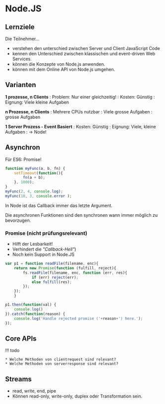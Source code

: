 # Node.JS
## Lernziele

Die Teilnehmer...

* verstehen den unterschied zwischen Server und Client JavaScript Code
* kennen den Unterschied zwischen klassischen und event-driven Web Services.
* können die Konzepte von Node.js anwenden.
* können mit dem Online API von Node.js umgehen.


## Varianten

**1 prozesse, n Clients**
: Problem: Nur einer gleichzeitig!
: Kosten: Günstig
: Eignung: Viele kleine Aufgaben

**n Prozesse, n Clients**
: Mehrere CPUs nutzbar
: Viele grosse Aufgaben
: grosse Aufgaben

**1 Server Prozess - Event Basiert**
: Kosten: Günstig
: Eignung: Viele, kleine Aufgaben
: -> Node!

Asynchron
----------
Für ES6: Promise!

```javascript
function myFunc(a, b, fn) {
    setTimeout(function(){
    	fn(a + b);
    }, 1000);
}
myFunc(2, 4, console.log);
myFunc(10, 3, console.error );
```

In Node ist das Callback immer das letzte Argument.

Die asynchronen Funktionen sind den synchronen wann immer möglich zu bevorzugen.

### Promise (nicht prüfungsrelevant)

* Hilft der Lesbarkeit!
* Verhindert die *"Callback-Hell"*)
* Noch kein Support in Node.JS

```javascript
var p1 = function readFile(filename, enc){
    return new Promise(function (fulfill, reject){
        fs.readFile(filename, enc, function (err, res){
            if (err) reject(err);
            else fulfill(res);
        });
    });
    }

p1.then(function(val) {
    console.log()
}).catch(function(reason) {
    console.log('Handle rejected promise ('+reason+') here.');
});
```

## Core APIs

!!! todo

    * Welche Methoden von clientrequest sind relevant?
    * Welche Methoden von serverresponse sind relevant?


## Streams

* read, write, end, pipe
* Können read-only, write-only, duplex oder Transformation sein.
